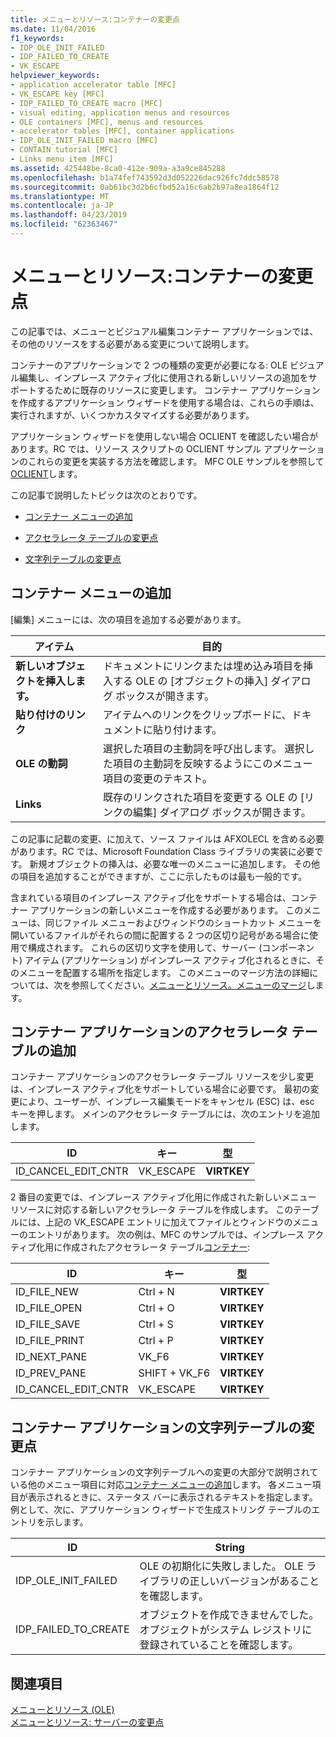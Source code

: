 ```yaml
---
title: メニューとリソース:コンテナーの変更点
ms.date: 11/04/2016
f1_keywords:
- IDP_OLE_INIT_FAILED
- IDP_FAILED_TO_CREATE
- VK_ESCAPE
helpviewer_keywords:
- application accelerator table [MFC]
- VK_ESCAPE key [MFC]
- IDP_FAILED_TO_CREATE macro [MFC]
- visual editing, application menus and resources
- OLE containers [MFC], menus and resources
- accelerator tables [MFC], container applications
- IDP_OLE_INIT_FAILED macro [MFC]
- CONTAIN tutorial [MFC]
- Links menu item [MFC]
ms.assetid: 425448be-8ca0-412e-909a-a3a9ce845288
ms.openlocfilehash: b1a74fef743592d3d052226dac926fc7ddc58578
ms.sourcegitcommit: 0ab61bc3d2b6cfbd52a16c6ab2b97a8ea1864f12
ms.translationtype: MT
ms.contentlocale: ja-JP
ms.lasthandoff: 04/23/2019
ms.locfileid: "62363467"
---
```

# <a name="menus-and-resources-container-additions"></a>メニューとリソース:コンテナーの変更点

この記事では、メニューとビジュアル編集コンテナー アプリケーションでは、その他のリソースをする必要がある変更について説明します。

コンテナーのアプリケーションで 2 つの種類の変更が必要になる: OLE ビジュアル編集し、インプレース アクティブ化に使用される新しいリソースの追加をサポートするために既存のリソースに変更します。 コンテナー アプリケーションを作成するアプリケーション ウィザードを使用する場合は、これらの手順は、実行されますが、いくつかカスタマイズする必要があります。

アプリケーション ウィザードを使用しない場合 OCLIENT を確認したい場合があります。RC では、リソース スクリプトの OCLIENT サンプル アプリケーションのこれらの変更を実装する方法を確認します。 MFC OLE サンプルを参照して[OCLIENT](../overview/visual-cpp-samples.md)します。

この記事で説明したトピックは次のとおりです。

- [コンテナー メニューの追加](#_core_container_menu_additions)

- [アクセラレータ テーブルの変更点](#_core_container_application_accelerator_table_additions)

- [文字列テーブルの変更点](#_core_string_table_additions_for_container_applications)

##  <a name="_core_container_menu_additions"></a> コンテナー メニューの追加

[編集] メニューには、次の項目を追加する必要があります。

|アイテム|目的|
|----------|-------------|
|**新しいオブジェクトを挿入します。**|ドキュメントにリンクまたは埋め込み項目を挿入する OLE の [オブジェクトの挿入] ダイアログ ボックスが開きます。|
|**貼り付けのリンク**|アイテムへのリンクをクリップボードに、ドキュメントに貼り付けます。|
|**OLE の動詞**|選択した項目の主動詞を呼び出します。 選択した項目の主動詞を反映するようにこのメニュー項目の変更のテキスト。|
|**Links**|既存のリンクされた項目を変更する OLE の [リンクの編集] ダイアログ ボックスが開きます。|

この記事に記載の変更、に加えて、ソース ファイルは AFXOLECL を含める必要があります。RC では、Microsoft Foundation Class ライブラリの実装に必要です。 新規オブジェクトの挿入は、必要な唯一のメニューに追加します。 その他の項目を追加することができますが、ここに示したものは最も一般的です。

含まれている項目のインプレース アクティブ化をサポートする場合は、コンテナー アプリケーションの新しいメニューを作成する必要があります。 このメニューは、同じファイル メニューおよびウィンドウのショートカット メニューを開いているファイルがそれらの間に配置する 2 つの区切り記号がある場合に使用で構成されます。 これらの区切り文字を使用して、サーバー (コンポーネント) アイテム (アプリケーション) がインプレース アクティブ化されるときに、そのメニューを配置する場所を指定します。 このメニューのマージ方法の詳細については、次を参照してください。[メニューとリソース。メニューのマージ](../mfc/menus-and-resources-menu-merging.md)します。

##  <a name="_core_container_application_accelerator_table_additions"></a> コンテナー アプリケーションのアクセラレータ テーブルの追加

コンテナー アプリケーションのアクセラレータ テーブル リソースを少し変更は、インプレース アクティブ化をサポートしている場合に必要です。 最初の変更により、ユーザーが、インプレース編集モードをキャンセル (ESC) は、esc キーを押します。 メインのアクセラレータ テーブルには、次のエントリを追加します。

|ID|キー|型|
|--------|---------|----------|
|ID_CANCEL_EDIT_CNTR|VK_ESCAPE|**VIRTKEY**|

2 番目の変更では、インプレース アクティブ化用に作成された新しいメニュー リソースに対応する新しいアクセラレータ テーブルを作成します。 このテーブルには、上記の VK_ESCAPE エントリに加えてファイルとウィンドウのメニューのエントリがあります。 次の例は、MFC のサンプルでは、インプレース アクティブ化用に作成されたアクセラレータ テーブル[コンテナー](../overview/visual-cpp-samples.md):

|ID|キー|型|
|--------|---------|----------|
|ID_FILE_NEW|Ctrl + N|**VIRTKEY**|
|ID_FILE_OPEN|Ctrl + O|**VIRTKEY**|
|ID_FILE_SAVE|Ctrl + S|**VIRTKEY**|
|ID_FILE_PRINT|Ctrl + P|**VIRTKEY**|
|ID_NEXT_PANE|VK_F6|**VIRTKEY**|
|ID_PREV_PANE|SHIFT + VK_F6|**VIRTKEY**|
|ID_CANCEL_EDIT_CNTR|VK_ESCAPE|**VIRTKEY**|

##  <a name="_core_string_table_additions_for_container_applications"></a> コンテナー アプリケーションの文字列テーブルの変更点

コンテナー アプリケーションの文字列テーブルへの変更の大部分で説明されている他のメニュー項目に対応[コンテナー メニューの追加](#_core_container_menu_additions)します。 各メニュー項目が表示されるときに、ステータス バーに表示されるテキストを指定します。 例として、次に、アプリケーション ウィザードで生成ストリング テーブルのエントリを示します。

|ID|String|
|--------|------------|
|IDP_OLE_INIT_FAILED|OLE の初期化に失敗しました。 OLE ライブラリの正しいバージョンがあることを確認します。|
|IDP_FAILED_TO_CREATE|オブジェクトを作成できませんでした。 オブジェクトがシステム レジストリに登録されていることを確認します。|

## <a name="see-also"></a>関連項目

[メニューとリソース (OLE)](../mfc/menus-and-resources-ole.md)<br/>
[メニューとリソース: サーバーの変更点](../mfc/menus-and-resources-server-additions.md)

